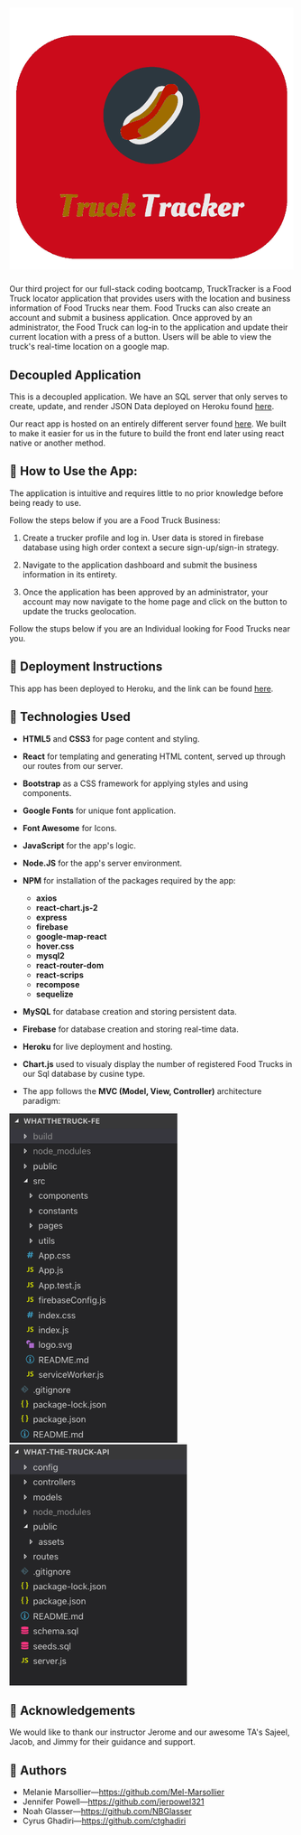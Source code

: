 ![TruckTracker logo](/public/TruckTrackerLogo.png "TruckTracker Image")
=================================================================
Our third project for our full-stack coding bootcamp, TruckTracker is a Food Truck locator application that provides users with the location and business information of Food Trucks near them. Food Trucks can also create an account and submit a business application. Once approved by an administrator, the Food Truck can log-in to the application and update their current location with a press of a button. Users will be able to view the truck's real-time location on a google map. 


## Decoupled Application

This is a decoupled application. We have an SQL server that only serves to create, update, and render JSON Data deployed on Heroku found [here](https://api-food-truck.herokuapp.com/). 

Our react app is hosted on an entirely different server found [here](https://deployedwtt.herokuapp.com/). We built to make it easier for us in the future to build the front end later using react native or another method.


## 🔑 How to Use the App:

The application is intuitive and requires little to no prior knowledge before being ready to use.

Follow the steps below if you are a Food Truck Business:

1. Create a trucker profile and log in. User data is stored in firebase database using high order context a secure sign-up/sign-in strategy.
   
2. Navigate to the application dashboard and submit the business information in its entirety. 
   
3. Once the application has been approved by an administrator, your account may now navigate to the home page and click on the button to update the trucks geolocation. 
   
Follow the stups below if you are an Individual looking for Food Trucks near you.

## 📁 Deployment Instructions

This app has been deployed to Heroku, and the link can be found [here](https://deployedwtt.herokuapp.com/ "live link").

## 🔧 Technologies Used  

+ **HTML5** and **CSS3** for page content and styling.

+ **React** for templating and generating HTML content, served up through our routes from our server.

+ **Bootstrap** as a CSS framework for applying styles and using components.

+ **Google Fonts** for unique font application.

+ **Font Awesome** for Icons.

+ **JavaScript** for the app's logic.
  
+ **Node.JS** for the app's server environment.

+ **NPM** for installation of the packages required by the app:
  + **axios**
  + **react-chart.js-2**
  + **express**
  + **firebase** 
  + **google-map-react**
  + **hover.css**
  + **mysql2**
  + **react-router-dom**
  + **react-scrips**
  + **recompose**
  + **sequelize**

  
+ **MySQL** for database creation and storing persistent data.
+ **Firebase** for database creation and storing real-time data.
  
+ **Heroku** for live deployment and hosting.
  
+ **Chart.js** used to visualy display the number of registered Food Trucks in our Sql database by cusine type.
  
+ The app follows the **MVC (Model, View, Controller)** architecture paradigm:
  
![mvc pic](/public/mvc1.PNG "MVC architecture") ![mvc pic](/public/mvc2.png "MVC architecture")


## 🌟 Acknowledgements

We would like to thank our instructor Jerome and our awesome TA's Sajeel, Jacob, and Jimmy for their guidance and support. 
    
## 🔗 Authors 

+ Melanie Marsollier—https://github.com/Mel-Marsollier
+ Jennifer Powell—https://github.com/jerpowel321
+ Noah Glasser—https://github.com/NBGlasser
+ Cyrus Ghadiri—https://github.com/ctghadiri



